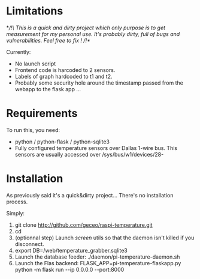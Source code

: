 # Limitations

**/!\ This is a quick and dirty project which only purpose is to get measurement for my personal use. It's probably dirty, full of bugs and vulnerabilities. Feel free to fix ! /!\**

Currently:

* No launch script
* Frontend code is harcoded to 2 sensors.
* Labels of graph hardcoded to t1 and t2.
* Probably some security hole around the timestamp passed from the webapp to the flask app ...


# Requirements

To run this, you need:
* python / python-flask / python-sqlite3
* Fully configured temperature sensors over Dallas 1-wire bus. This sensors are usually accessed over /sys/bus/w1/devices/28-<device id> 

# Installation

As previously said it's a quick&dirty project... There's no installation process.

Simply:

1. git clone http://github.com/geceo/raspi-temperature.git <your install dir>
2. cd <your install dir>
3. (optionnal step) Launch _screen_ utils so that the daemon isn't killed if you disconnect.
4. export DB=<your install dir>/web/temperature_grabber.sqlite3
5. Launch the database feeder: ./daemon/pi-temperature-daemon.sh
6. Launch the Flas backend: FLASK_APP=pi-temperature-flaskapp.py python -m flask run --ip 0.0.0.0 --port:8000
